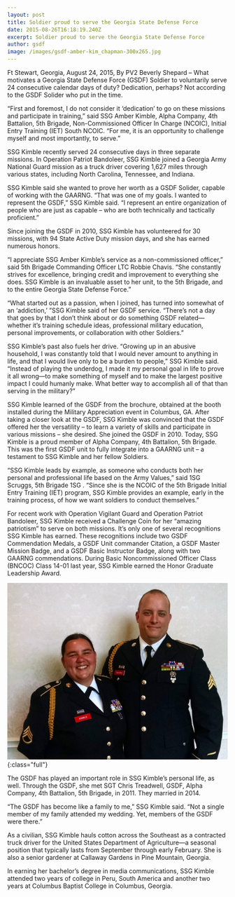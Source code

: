 ```yaml
---
layout: post
title: Soldier proud to serve the Georgia State Defense Force
date: 2015-08-26T16:18:19.240Z
excerpt: Soldier proud to serve the Georgia State Defense Force
author: gsdf
image: /images/gsdf-amber-kim_chapman-300x265.jpg
---
```

Ft Stewart, Georgia, August 24, 2015, By PV2 Beverly Shepard – What motivates a Georgia State Defense Force (GSDF) Soldier to voluntarily serve 24 consecutive calendar days of duty? Dedication, perhaps? Not according to the GSDF Solider who put in the time.

“First and foremost, I do not consider it ‘dedication’ to go on these missions and participate in training,” said SSG Amber Kimble, Alpha Company, 4th Battalion, 5th Brigade, Non-Commissioned Officer In Charge (NCOIC), Initial Entry Training (IET) South NCOIC. “For me, it is an opportunity to challenge myself and most importantly, to serve.”

SSG Kimble recently served 24 consecutive days in three separate missions. In Operation Patriot Bandoleer, SSG Kimble joined a Georgia Army National Guard mission as a truck driver covering 1,627 miles through various states, including North Carolina, Tennessee, and Indiana.

SSG Kimble said she wanted to prove her worth as a GSDF Solider, capable of working with the GAARNG. “That was one of my goals. I wanted to represent the GSDF,” SSG Kimble said. “I represent an entire organization of people who are just as capable – who are both technically and tactically proficient.”

Since joining the GSDF in 2010, SSG Kimble has volunteered for 30 missions, with 94 State Active Duty mission days, and she has earned numerous honors.

“I appreciate SSG Amber Kimble’s service as a non-commissioned officer,” said 5th Brigade Commanding Officer LTC Robbie Chavis. “She constantly strives for excellence, bringing credit and improvement to everything she does. SSG Kimble is an invaluable asset to her unit, to the 5th Brigade, and to the entire Georgia State Defense Force.”

“What started out as a passion, when I joined, has turned into somewhat of an ‘addiction,’ ”SSG Kimble said of her GSDF service. “There’s not a day that goes by that I don’t think about or do something GSDF related—whether it’s training schedule ideas, professional military education, personal improvements, or collaboration with other Soldiers.”

SSG Kimble’s past also fuels her drive. “Growing up in an abusive household, I was constantly told that I would never amount to anything in life, and that I would live only to be a burden to people,” SSG Kimble said. “Instead of playing the underdog, I made it my personal goal in life to prove it all wrong—to make something of myself and to make the largest positive impact I could humanly make. What better way to accomplish all of that than serving in the military?”

SSG Kimble learned of the GSDF from the brochure, obtained at the booth installed during the Military Appreciation event in Columbus, GA. After taking a closer look at the GSDF, SSG Kimble was convinced that the GSDF offered her the versatility – to learn a variety of skills and participate in various missions – she desired. She joined the GSDF in 2010. Today, SSG Kimble is a proud member of Alpha Company, 4th Battalion, 5th Brigade. This was the first GSDF unit to fully integrate into a GAARNG unit – a testament to SSG Kimble and her fellow Soldiers.

“SSG Kimble leads by example, as someone who conducts both her personal and professional life based on the Army Values,” said 1SG Scruggs, 5th Brigade 1SG . “Since she is the NCOIC of the 5th Brigade Initial Entry Training (IET) program, SSG Kimble provides an example, early in the training process, of how we want soldiers to conduct themselves.”

For recent work with Operation Vigilant Guard and Operation Patriot Bandoleer, SSG Kimble received a Challenge Coin for her “amazing patriotism” to serve on both missions. It’s only one of several recognitions SSG Kimble has earned. These recognitions include two GSDF Commendation Medals, a GSDF Unit commander Citation, a GSDF Master Mission Badge, and a GSDF Basic Instructor Badge, along with two GAARNG commendations. During Basic Noncommissioned Officer Class (BNCOC) Class 14-01 last year, SSG Kimble earned the Honor Graduate Leadership Award.

![Treadwell_Chapman](/images/treadwell_chapman-1024x819.jpg){:class="full"}



The GSDF has played an important role in SSG Kimble’s personal life, as well. Through the GSDF, she met SGT Chris Treadwell, GSDF, Alpha Company, 4th Battalion, 5th Brigade, in 2011. They married in 2014.

“The GSDF has become like a family to me,” SSG Kimble said. “Not a single member of my family attended my wedding. Yet, members of the GSDF were there.”

As a civilian, SSG Kimble hauls cotton across the Southeast as a contracted truck driver for the United States Department of Agriculture—a seasonal position that typically lasts from September through early February. She is also a senior gardener at Callaway Gardens in Pine Mountain, Georgia.

In earning her bachelor’s degree in media communications, SSG Kimble attended two years of college in Peru, South America and another two years at Columbus Baptist College in Columbus, Georgia.